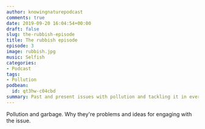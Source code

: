 ```yaml
---
author: knowingnaturepodcast
comments: true
date: 2019-09-20 16:04:54+00:00
draft: false
slug: the-rubbish-episode
title: The rubbish episode
episode: 3
image: rubbish.jpg
music: Selfish
categories:
- Podcast
tags:
- Pollution
podbean:
  id: qt3hw-c04cbd
summary: Past and present issues with pollution and tackling it in everyday life.
---
```


Pollution and garbage. Why they're problems and ideas for engaging with the
issue.
